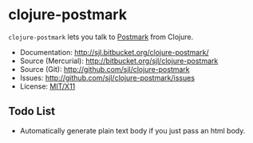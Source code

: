 clojure-postmark
================

`clojure-postmark` lets you talk to [Postmark](http://postmarkapp.com/) from
Clojure.

* Documentation: <http://sjl.bitbucket.org/clojure-postmark/>
* Source (Mercurial): <http://bitbucket.org/sjl/clojure-postmark>
* Source (Git): <http://github.com/sjl/clojure-postmark>
* Issues: <http://github.com/sjl/clojure-postmark/issues>
* License: [MIT/X11](http://www.opensource.org/licenses/mit-license.php)

## Todo List

* Automatically generate plain text body if you just pass an html body.
